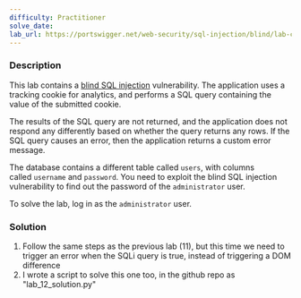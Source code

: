 ```yaml
---
difficulty: Practitioner
solve_date: 
lab_url: https://portswigger.net/web-security/sql-injection/blind/lab-conditional-errors
---
```

### Description

This lab contains a [blind SQL injection](https://portswigger.net/web-security/sql-injection/blind) vulnerability. The application uses a tracking cookie for analytics, and performs a SQL query containing the value of the submitted cookie.

The results of the SQL query are not returned, and the application does not respond any differently based on whether the query returns any rows. If the SQL query causes an error, then the application returns a custom error message.

The database contains a different table called `users`, with columns called `username` and `password`. You need to exploit the blind SQL injection vulnerability to find out the password of the `administrator` user.

To solve the lab, log in as the `administrator` user.

### Solution

1. Follow the same steps as the previous lab (11), but this time we need to trigger an error when the SQLi query is true, instead of triggering a DOM difference
2. I wrote a script to solve this one too, in the github repo as "lab_12_solution.py"

